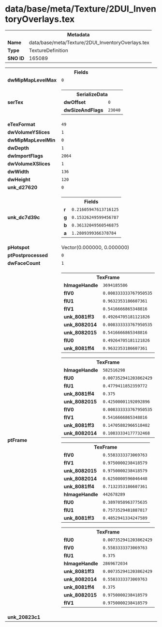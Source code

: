 <h1>data/base/meta/Texture/2DUI_InventoryOverlays.tex</h1><table><tr><th colspan="100%">Metadata</th></tr><tr><td><b>Name</b></td><td>data/base/meta/Texture/2DUI_InventoryOverlays.tex</td></tr><tr><td><b>Type</b></td><td>TextureDefinition</td></tr><tr><td><b>SNO ID</b></td><td>165089</td></tr></table>

<table><tr><th colspan="100%">Fields</th></tr><tr><td><b>dwMipMapLevelMax</b></td><td><code>0</code></td></tr><tr><td><b>serTex</b></td><td><table><tr><th colspan="100%">SerializeData</th></tr><tr><td><b>dwOffset</b></td><td><code>0</code></td></tr><tr><td><b>dwSizeAndFlags</b></td><td><code>23040</code></td></tr></table>


</td></tr><tr><td><b>eTexFormat</b></td><td><code>49</code></td></tr><tr><td><b>dwVolumeYSlices</b></td><td><code>1</code></td></tr><tr><td><b>dwMipMapLevelMin</b></td><td><code>0</code></td></tr><tr><td><b>dwDepth</b></td><td><code>1</code></td></tr><tr><td><b>dwImportFlags</b></td><td><code>2064</code></td></tr><tr><td><b>dwVolumeXSlices</b></td><td><code>1</code></td></tr><tr><td><b>dwWidth</b></td><td><code>136</code></td></tr><tr><td><b>dwHeight</b></td><td><code>120</code></td></tr><tr><td><b>unk_d27620</b></td><td><code>0</code></td></tr><tr><td><b>unk_dc7d39c</b></td><td><table><tr><th colspan="100%">Fields</th></tr><tr><td><b>r</b></td><td><code>0.21605947613716125</code></td></tr><tr><td><b>g</b></td><td><code>0.15326249599456787</code></td></tr><tr><td><b>b</b></td><td><code>0.36132049560546875</code></td></tr><tr><td><b>a</b></td><td><code>1.2809399366378784</code></td></tr></table>

</td></tr><tr><td><b>pHotspot</b></td><td>Vector(0.000000, 0.000000)</td></tr><tr><td><b>ptPostprocessed</b></td><td><code>0</code></td></tr><tr><td><b>dwFaceCount</b></td><td><code>1</code></td></tr><tr><td><b>ptFrame</b></td><td><table><tr><th colspan="100%">TexFrame</th></tr><tr><td><b>hImageHandle</b></td><td><code>3694185586</code></td></tr><tr><td><b>flV0</b></td><td><code>0.008333333767950535</code></td></tr><tr><td><b>flU1</b></td><td><code>0.9632353186607361</code></td></tr><tr><td><b>flV1</b></td><td><code>0.5416666865348816</code></td></tr><tr><td><b>unk_8081ff3</b></td><td><code>0.49264705181121826</code></td></tr><tr><td><b>unk_8082014</b></td><td><code>0.008333333767950535</code></td></tr><tr><td><b>unk_8082015</b></td><td><code>0.5416666865348816</code></td></tr><tr><td><b>flU0</b></td><td><code>0.49264705181121826</code></td></tr><tr><td><b>unk_8081ff4</b></td><td><code>0.9632353186607361</code></td></tr></table>


<table><tr><th colspan="100%">TexFrame</th></tr><tr><td><b>hImageHandle</b></td><td><code>582516298</code></td></tr><tr><td><b>flU0</b></td><td><code>0.007352941203862429</code></td></tr><tr><td><b>flU1</b></td><td><code>0.4779411852359772</code></td></tr><tr><td><b>unk_8081ff4</b></td><td><code>0.375</code></td></tr><tr><td><b>unk_8082015</b></td><td><code>0.42500001192092896</code></td></tr><tr><td><b>flV0</b></td><td><code>0.008333333767950535</code></td></tr><tr><td><b>flV1</b></td><td><code>0.5416666865348816</code></td></tr><tr><td><b>unk_8081ff3</b></td><td><code>0.14705882966518402</code></td></tr><tr><td><b>unk_8082014</b></td><td><code>0.10833334177732468</code></td></tr></table>


<table><tr><th colspan="100%">TexFrame</th></tr><tr><td><b>flV0</b></td><td><code>0.5583333373069763</code></td></tr><tr><td><b>flV1</b></td><td><code>0.9750000238418579</code></td></tr><tr><td><b>unk_8082015</b></td><td><code>0.9750000238418579</code></td></tr><tr><td><b>unk_8082014</b></td><td><code>0.6250000596046448</code></td></tr><tr><td><b>unk_8081ff4</b></td><td><code>0.7132353186607361</code></td></tr><tr><td><b>hImageHandle</b></td><td><code>442678289</code></td></tr><tr><td><b>flU0</b></td><td><code>0.3897058963775635</code></td></tr><tr><td><b>flU1</b></td><td><code>0.7573529481887817</code></td></tr><tr><td><b>unk_8081ff3</b></td><td><code>0.4852941334247589</code></td></tr></table>


<table><tr><th colspan="100%">TexFrame</th></tr><tr><td><b>flU0</b></td><td><code>0.007352941203862429</code></td></tr><tr><td><b>flV0</b></td><td><code>0.5583333373069763</code></td></tr><tr><td><b>flU1</b></td><td><code>0.375</code></td></tr><tr><td><b>hImageHandle</b></td><td><code>2869672034</code></td></tr><tr><td><b>unk_8081ff3</b></td><td><code>0.007352941203862429</code></td></tr><tr><td><b>unk_8082014</b></td><td><code>0.5583333373069763</code></td></tr><tr><td><b>unk_8081ff4</b></td><td><code>0.375</code></td></tr><tr><td><b>unk_8082015</b></td><td><code>0.9750000238418579</code></td></tr><tr><td><b>flV1</b></td><td><code>0.9750000238418579</code></td></tr></table>


</td></tr><tr><td><b>unk_20823c1</b></td><td></td></tr></table>

